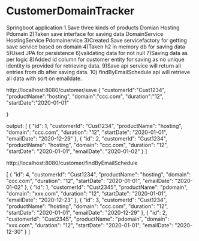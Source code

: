 # CustomerDomainTracker
Springboot application
1.Save three kinds of products 
   Domian
   Hosting
  Pdomain
2)Taken save interface for saving data
     DomainService
  HostingService
   Pdomainervice
3)Created Save servicefactory for getting save service based on domain
4)Taken h2 in memory db for saving data
5)Used JPA for persistence
6)validating data for not null
7)Saving data as per logic
8)Added id column for customer entity for saving as no unique identity is provided for retrieving data.
9)Save api service will return all entries from db after saving data.
10) findByEmailSchedule api will retrieve all data with sort on emaildate.
  
http://localhost:8080/customer/save
{
	"customerId":"Cust1234",
	"productName":"hosting",
	"domain":"ccc.com",
	"duration":"12",
	"startDate":"2020-01-01"
	
}

output:
[
    {
        "id": 1,
        "customerId": "Cust1234",
        "productName": "hosting",
        "domain": "ccc.com",
        "duration": "12",
        "startDate": "2020-01-01",
        "emailDate": "2020-12-29"
    },
    {
        "id": 2,
        "customerId": "Cust1234",
        "productName": "hosting",
        "domain": "ccc.com",
        "duration": "12",
        "startDate": "2020-01-01",
        "emailDate": "2020-01-02"
    }
]

http://localhost:8080/customer/findByEmailSchedule

[
    {
        "id": 4,
        "customerId": "Cust1234",
        "productName": "hosting",
        "domain": "ccc.com",
        "duration": "12",
        "startDate": "2020-01-01",
        "emailDate": "2020-01-02"
    },
    {
        "id": 1,
        "customerId": "Cust2345",
        "productName": "pdomain",
        "domain": "xxx.com",
        "duration": "12",
        "startDate": "2020-01-01",
        "emailDate": "2020-12-23"
    },
    {
        "id": 3,
        "customerId": "Cust1234",
        "productName": "hosting",
        "domain": "ccc.com",
        "duration": "12",
        "startDate": "2020-01-01",
        "emailDate": "2020-12-29"
    },
    {
        "id": 2,
        "customerId": "Cust2345",
        "productName": "pdomain",
        "domain": "xxx.com",
        "duration": "12",
        "startDate": "2020-01-01",
        "emailDate": "2020-12-30"
    }
]